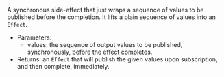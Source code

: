 A synchronous side-effect that just wraps a sequence of values to be published before the completion.
It lifts a plain sequence of values into an `Effect`.
- Parameters:
  - values: the sequence of output values to be published, synchronously, before the effect completes.
- Returns: an `Effect` that will publish the given values upon subscription, and then complete, immediately.